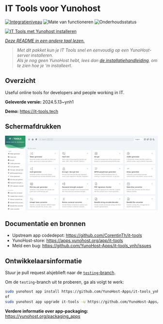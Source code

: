 <!--
NB: Deze README is automatisch gegenereerd door <https://github.com/YunoHost/apps/tree/master/tools/readme_generator>
Hij mag NIET handmatig aangepast worden.
-->

# IT Tools voor Yunohost

[![Integratieniveau](https://dash.yunohost.org/integration/it-tools.svg)](https://ci-apps.yunohost.org/ci/apps/it-tools/) ![Mate van functioneren](https://ci-apps.yunohost.org/ci/badges/it-tools.status.svg) ![Onderhoudsstatus](https://ci-apps.yunohost.org/ci/badges/it-tools.maintain.svg)

[![IT Tools met Yunohost installeren](https://install-app.yunohost.org/install-with-yunohost.svg)](https://install-app.yunohost.org/?app=it-tools)

*[Deze README in een andere taal lezen.](./ALL_README.md)*

> *Met dit pakket kun je IT Tools snel en eenvoudig op een YunoHost-server installeren.*  
> *Als je nog geen YunoHost hebt, lees dan [de installatiehandleiding](https://yunohost.org/install), om te zien hoe je 'm installeert.*

## Overzicht

Useful online tools for developers and people working in IT.

**Geleverde versie:** 2024.5.13~ynh1

**Demo:** <https://it-tools.tech>

## Schermafdrukken

![Schermafdrukken van IT Tools](./doc/screenshots/it-tools_ynh.png)

## Documentatie en bronnen

- Upstream app codedepot: <https://github.com/CorentinTh/it-tools>
- YunoHost-store: <https://apps.yunohost.org/app/it-tools>
- Meld een bug: <https://github.com/YunoHost-Apps/it-tools_ynh/issues>

## Ontwikkelaarsinformatie

Stuur je pull request alsjeblieft naar de [`testing`-branch](https://github.com/YunoHost-Apps/it-tools_ynh/tree/testing).

Om de `testing`-branch uit te proberen, ga als volgt te werk:

```bash
sudo yunohost app install https://github.com/YunoHost-Apps/it-tools_ynh/tree/testing --debug
of
sudo yunohost app upgrade it-tools -u https://github.com/YunoHost-Apps/it-tools_ynh/tree/testing --debug
```

**Verdere informatie over app-packaging:** <https://yunohost.org/packaging_apps>
